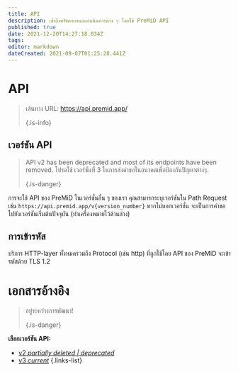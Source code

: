 ```yaml
---
title: API
description: เข้าถึงทรัพยากรและดำเนินการต่าง ๆ โดยใช้ PreMiD API
published: true
date: 2021-12-20T14:27:18.034Z
tags:
editor: markdown
dateCreated: 2021-09-07T01:25:28.441Z
---
```


# API

> เส้นทาง URL: https://api.premid.app/ 
> 
> {.is-info}

## เวอร์ชัน API
> API v2 has been deprecated and most of its endpoints have been removed. โปรดใช้ เวอร์ชั่นที่ 3 ในการส่งคำขอในอนาคตเพื่อป้องกันปัญหาต่างๆ. 
> 
> {.is-danger}

การจะใช้ API ของ PreMiD ในเวอร์ชั่นอื่น ๆ ของเรา คุณสามารถระบุเวอร์ชันใน Path Request เช่น `https://api.premid.app/v{version_number}` หากไม่บอกเวอร์ชั่น จะเป็นการคำขอไปยังเวอร์ชันเริ่มต้นปัจจุบัน (ทําเครื่องหมายไว้ด้านล่าง)

## การเข้ารหัส

บริการ HTTP-layer ทั้งหมดรวมถึง Protocol (เช่น http) ที่ถูกใช้โดย API ของ PreMiD จะเข้ารหัสด้วย TLS 1.2

# เอกสารอ้างอิง
> อยู่ระหว่างการพัฒนา! 
> 
> {.is-danger}

**เลือกเวอร์ชัน API:**
- [v2 *partially deleted | deprecated*](/dev/api/v2)
- [v3 *current*](/dev/api/v3)
{.links-list}
